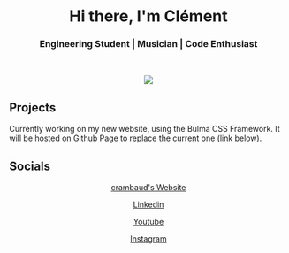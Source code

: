 <div align="center">
  <h1>Hi there, I'm Clément</h1>
  <h3>Engineering Student | Musician | Code Enthusiast</h3><br>

  <img src='https://github-readme-stats.vercel.app/api?username=crambaud&show_icons=true&hide_border=true'><br>

</div>

## Projects

Currently working on my new website, using the Bulma CSS Framework. It will be hosted on Github Page to replace the current one (link below).


## Socials

<div align="center">
  
  <a href=https://crambaud.github.io>crambaud's Website</a>

  <a href=https://www.linkedin.com/in/cl%C3%A9ment-rambaud-725715179/>Linkedin</a>

  <a href=https://www.youtube.com/channel/UC7Mw2oOCFzvAI-aH50ax5PA/>Youtube</a>

  <a href=https://www.instagram.com/rambaud.clement/>Instagram</a>

</div>
